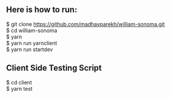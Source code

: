 ## Here is how to run:

$ git clone https://github.com/madhavparekh/william-sonoma.git  
$ cd william-sonoma  
$ yarn  
$ yarn run yarnclient  
\$ yarn run startdev

## Client Side Testing Script

$ cd client  
$ yarn test

